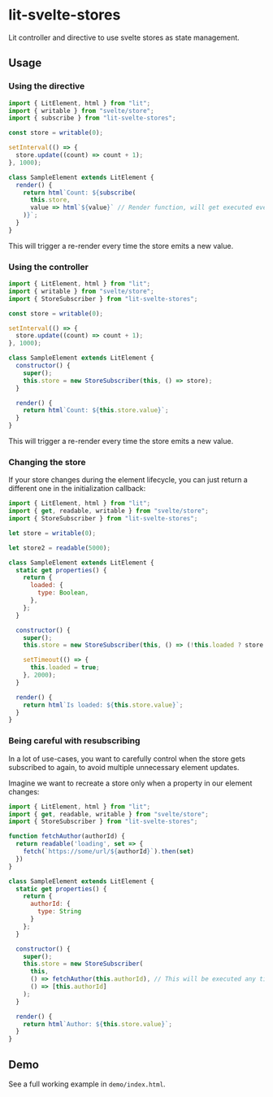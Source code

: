# lit-svelte-stores

Lit controller and directive to use svelte stores as state management.

## Usage

### Using the directive

```js
import { LitElement, html } from "lit";
import { writable } from "svelte/store";
import { subscribe } from "lit-svelte-stores";

const store = writable(0);

setInterval(() => {
  store.update((count) => count + 1);
}, 1000);

class SampleElement extends LitElement {
  render() {
    return html`Count: ${subscribe(
      this.store, 
      value => html`${value}` // Render function, will get executed every time the value changes
    )}`;
  }
}
```

This will trigger a re-render every time the store emits a new value.

### Using the controller

```js
import { LitElement, html } from "lit";
import { writable } from "svelte/store";
import { StoreSubscriber } from "lit-svelte-stores";

const store = writable(0);

setInterval(() => {
  store.update((count) => count + 1);
}, 1000);

class SampleElement extends LitElement {
  constructor() {
    super();
    this.store = new StoreSubscriber(this, () => store);
  }

  render() {
    return html`Count: ${this.store.value}`;
  }
}
```

This will trigger a re-render every time the store emits a new value.

### Changing the store

If your store changes during the element lifecycle, you can just return a different one in the initialization callback:

```js
import { LitElement, html } from "lit";
import { get, readable, writable } from "svelte/store";
import { StoreSubscriber } from "lit-svelte-stores";

let store = writable(0);

let store2 = readable(5000);

class SampleElement extends LitElement {
  static get properties() {
    return {
      loaded: {
        type: Boolean,
      },
    };
  }

  constructor() {
    super();
    this.store = new StoreSubscriber(this, () => (!this.loaded ? store : store2));

    setTimeout(() => {
      this.loaded = true;
    }, 2000);
  }

  render() {
    return html`Is loaded: ${this.store.value}`;
  }
}
```

### Being careful with resubscribing

In a lot of use-cases, you want to carefully control when the store gets subscribed to again, to avoid multiple unnecessary element updates.

Imagine we want to recreate a store only when a property in our element changes:

```js
import { LitElement, html } from "lit";
import { get, readable, writable } from "svelte/store";
import { StoreSubscriber } from "lit-svelte-stores";

function fetchAuthor(authorId) {
  return readable('loading', set => {
    fetch(`https://some/url/${authorId}`).then(set)
  })
}

class SampleElement extends LitElement {
  static get properties() {
    return {
      authorId: {
        type: String
      }
    };
  }

  constructor() {
    super();
    this.store = new StoreSubscriber(
      this, 
      () => fetchAuthor(this.authorId), // This will be executed any time `this.authorId` changes
      () => [this.authorId]
    );
  }

  render() {
    return html`Author: ${this.store.value}`;
  }
}
```

## Demo

See a full working example in `demo/index.html`.
